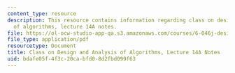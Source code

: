 ```yaml
---
content_type: resource
description: This resource contains information regarding class on design and analysis
  of algorithms, lecture 14A notes.
file: https://ol-ocw-studio-app-qa.s3.amazonaws.com/courses/6-046j-design-and-analysis-of-algorithms-spring-2015/bdafe05f4f3c20cabfd08d2fbd099f63_MIT6_046JS15_lec14A.pdf
file_type: application/pdf
resourcetype: Document
title: Class on Design and Analysis of Algorithms, Lecture 14A Notes
uid: bdafe05f-4f3c-20ca-bfd0-8d2fbd099f63
---
```

